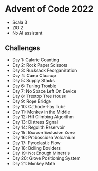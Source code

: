 # Advent of Code 2022

- Scala 3
- ZIO 2
- No AI assistant

## Challenges

- Day 1: Calorie Counting
- Day 2: Rock Paper Scissors
- Day 3: Rucksack Reorganization
- Day 4: Camp Cleanup
- Day 5: Supply Stacks
- Day 6: Tuning Trouble
- Day 7: No Space Left On Device
- Day 8: Treetop Tree House
- Day 9: Rope Bridge
- Day 10: Cathode-Ray Tube
- Day 11: Monkey in the Middle
- Day 12: Hill Climbing Algorithm
- Day 13: Distress Signal
- Day 14: Regolith Reservoir
- Day 15: Beacon Exclusion Zone
- Day 16: Proboscidea Volcanium
- Day 17: Pyroclastic Flow
- Day 18: Boiling Boulders
- Day 19: Not Enough Minerals
- Day 20: Grove Positioning System
- Day 21: Monkey Math
